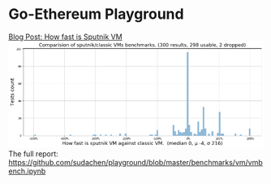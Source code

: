 # Go-Ethereum Playground


[Blog Post: How fast is Sputnik VM](https://sudachen.github.io/playground/2018/02/18/How-fast-is-Sputnik-VM.html)
![How faster is Sputnik VM against Classic VM](https://raw.githubusercontent.com/sudachen/playground/master/docs/assets/posts/2018-02-18/sputnik_vs_classic.png)
The full report: https://github.com/sudachen/playground/blob/master/benchmarks/vm/vmbench.ipynb
